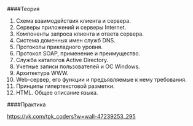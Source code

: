 ####Теория
1. Схема взаимодействия клиента и сервера.
2. Серверы приложений и серверы Internet.
3. Компоненты запроса клиента и ответа сервера.
4. Система доменных имен служб DNS.
5. Протоколы прикладного уровня.
6. Протокол SOAP, применение и преимущество.
7. Служба каталогов Active Directory.
8. Учетные записи пользователей и ОС Windows.
9. Архитектура WWW.
10. Web-сервер, его функции и предъявляемые к нему требования.
11. Принципы гипертекстовой разметки.
12. HTML. Общее описание языка.


####Практика

https://vk.com/tpk_coders?w=wall-47239253_295
